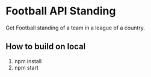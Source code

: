 # Football API Standing

Get Football standing of a team in a league of a country.

## How to build on local
1. npm install
2. npm start


